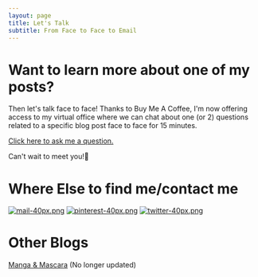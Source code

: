 ```yaml
---
layout: page
title: Let's Talk
subtitle: From Face to Face to Email
---
```

# Want to learn more about one of my posts?

Then let's talk face to face! Thanks to Buy Me A Coffee, I'm now offering access to my virtual office where we can chat about one (or 2) questions related to a specific blog post face to face for 15 minutes.  

[Click here to ask me a question.](https://www.buymeacoffee.com/arcadiapage)

Can't wait to meet you!🙂

# Where Else to find me/contact me

[![mail-40px.png](https://i.postimg.cc/yxz84Qmx/mail-40px.png)](mailto:arcadiapage@gmail.com) [![pinterest-40px.png](https://i.postimg.cc/gJh27F61/pinterest-40px.png)](https://www.pinterest.com/arcadiapage/) [![twitter-40px.png](https://i.postimg.cc/R0y0GVqc/twitter-40px.png)](https://twitter.com/arcadiapage) 


# Other Blogs

[Manga & Mascara](https://manga-arcadia.blogspot.com/) (No longer updated)

